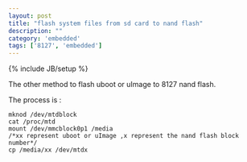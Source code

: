 ```yaml
---
layout: post
title: "flash system files from sd card to nand flash"
description: ""
category: 'embedded'
tags: ['8127', 'embedded']
---
```

{% include JB/setup %}

The other method to flash uboot or uImage to 8127 nand flash.

The process is :

    mknod /dev/mtdblock
    cat /proc/mtd
    mount /dev/mmcblock0p1 /media
    /*xx represent uboot or uImage ,x represent the nand flash block number*/
    cp /media/xx /dev/mtdx 
